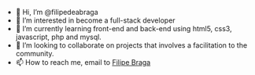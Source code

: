 - 👋 Hi, I’m @filipedeabraga
- 👀 I’m interested in become a full-stack developer
- 🌱 I’m currently learning front-end and back-end using html5, css3, javascript, php and mysql.
- 💞️ I’m looking to collaborate on projects that involves a facilitation to the community.
- 📫 How to reach me, email to <a href="mailto:filipe.braga_@hotmail.com">Filipe Braga</a>

<!---
filipedeabraga/filipedeabraga is a ✨ special ✨ repository because its `README.md` (this file) appears on your GitHub profile.
You can click the Preview link to take a look at your changes.
--->
